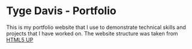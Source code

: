 # Tyge Davis - Portfolio
This is my portfolio website that I use to demonstrate technical skills and projects that I have worked on.
The website structure was taken from [HTML5 UP](https://html5up.net)
